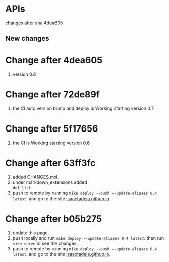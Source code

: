# APIs

changes after sha 4dea605

## New changes

# Change after 4dea605
1.  version 0.8

# Change after 72de89f
1.  the CI auto version bump and deploy is Working starting version 0.7

# Change after 5f17656
1.  the CI is Working starting version 0.6

# Change after 63ff3fc
1.  added CHANGES.md .
2.  under markdown_extensions added   \
      ```def_list```
3.  push to remote by running ```mike deploy --push --update-aliases 0.4 latest```.
    and go to the site [isaactadela.github.io](https://isaactadela.github.io/mkdocs-material/).


# Change after b05b275
1.  update this page.
2.  push locally and run ```mike deploy --update-aliases 0.4 latest```.
then run ```mike serve``` to see the changes.
3.  push to remote by running ```mike deploy --push --update-aliases 0.4 latest```.
      and go to the site [isaactadela.github.io](https://isaactadela.github.io/mkdocs-material/).

